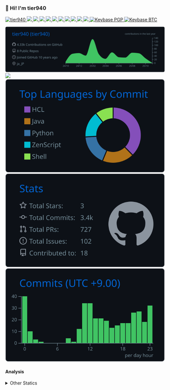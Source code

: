 ### 👋 Hi! I'm tier940

<p align="left"> 
  <a href="https://github.com/tier940/tier940/">
    <img src="https://komarev.com/ghpvc/?username=tier940" alt="tier940" />
  </a>
  <a href="http://twitter.com/tier940">
    <img height="20" src="https://img.shields.io/twitter/follow/tier940?label=Twitter&logo=twitter&style=flat" />
  </a>
  <a href="https://github.com/tier940">
    <img height="20" src="https://img.shields.io/github/followers/tier940?label=follow&logo=github&style=flat" />
  </a>
  <a href="https://www.reddit.com/user/tier940">
    <img height="20" src="https://img.shields.io/reddit/user-karma/combined/tier940?label=Reddit&logo=reddit&style=flat" />
  </a>
  <a href="https://stackoverflow.com/users/17317833/tier940">
    <img height="20" src="https://img.shields.io/stackexchange/stackoverflow/r/17317833?label=StackOverflow&logo=stack-overflow&style=flat" />
  </a>
  <a href="https://zenn.dev/tier940">
    <img height="20" src="https://zenn.badge.nikaera.com/s/tier940/likes" />
  </a>
  <a href="https://zenn.dev/tier940">
    <img height="20" src="https://zenn.badge.nikaera.com/s/tier940/followers" />
  </a>
  <a href="https://zenn.dev/tier940">
    <img height="20" src="https://zenn.badge.nikaera.com/s/tier940/articles" />
  </a>
  <a href="http://qiita.com/tier940">
    <img height="20" src="https://qiita-badge.apiapi.app/s/tier940/posts.svg" />
  </a>
  <a href="http://qiita.com/tier940">
    <img height="20" src="https://qiita-badge.apiapi.app/s/tier940/contributions.svg" />
  </a>
  <a href="https://github.com/tier940/tier940/">
    <img height="20" src="https://github.com/tier940/tier940/actions/workflows/main.yml/badge.svg" />
  </a>
  <a href="https://keybase.io/tier940">
    <img alt="Keybase PGP" src="https://img.shields.io/keybase/pgp/tier940">
  </a>
  <a href="https://keybase.io/tier940">
    <img alt="Keybase BTC" src="https://img.shields.io/keybase/btc/tier940">
  </a>
</p>

[![](https://raw.githubusercontent.com/tier940/tier940/main/profile-summary-card-output/github_dark/0-profile-details.svg)](https://github.com/vn7n24fzkq/github-profile-summary-cards)
[![](https://raw.githubusercontent.com/tier940/tier940/main/profile-summary-card-output/github_dark/1-repos-per-language.svg)](https://github.com/vn7n24fzkq/github-profile-summary-cards) [![](https://raw.githubusercontent.com/tier940/tier940/main/profile-summary-card-output/github_dark/2-most-commit-language.svg)](https://github.com/vn7n24fzkq/github-profile-summary-cards)
[![](https://raw.githubusercontent.com/tier940/tier940/main/profile-summary-card-output/github_dark/3-stats.svg)](https://github.com/vn7n24fzkq/github-profile-summary-cards) [![](https://raw.githubusercontent.com/tier940/tier940/main/profile-summary-card-output/github_dark/4-productive-time.svg)](https://github.com/vn7n24fzkq/github-profile-summary-cards)


#### Analysis
<!-- <img height="150" src="https://github.com/tier940/tier940/blob/master/images/stat.svg" alt="Alternative Text"/> -->

<details>
  <summary>Other Statics</summary>
  <!--START_SECTION:waka-->
![Code Time](http://img.shields.io/badge/Code%20Time-2%2C547%20hrs%2041%20mins-blue)

**🐱 My GitHub Data** 

> 📦 8.0 kB Used in GitHub's Storage 
 > 
> 💼 Opted to Hire
 > 
> 📜 10 Public Repositories 
 > 
> 🔑 2 Private Repositories 
 > 
**I'm an Early 🐤** 

```text
🌞 Morning                137 commits         ████░░░░░░░░░░░░░░░░░░░░░   14.14 % 
🌆 Daytime                429 commits         ███████████░░░░░░░░░░░░░░   44.27 % 
🌃 Evening                346 commits         █████████░░░░░░░░░░░░░░░░   35.71 % 
🌙 Night                  57 commits          █░░░░░░░░░░░░░░░░░░░░░░░░   05.88 % 
```
📅 **I'm Most Productive on Saturday** 

```text
Monday                   111 commits         ███░░░░░░░░░░░░░░░░░░░░░░   11.46 % 
Tuesday                  173 commits         ████░░░░░░░░░░░░░░░░░░░░░   17.85 % 
Wednesday                124 commits         ███░░░░░░░░░░░░░░░░░░░░░░   12.80 % 
Thursday                 129 commits         ███░░░░░░░░░░░░░░░░░░░░░░   13.31 % 
Friday                   101 commits         ███░░░░░░░░░░░░░░░░░░░░░░   10.42 % 
Saturday                 201 commits         █████░░░░░░░░░░░░░░░░░░░░   20.74 % 
Sunday                   130 commits         ███░░░░░░░░░░░░░░░░░░░░░░   13.42 % 
```


📊 **This Week I Spent My Time On** 

```text
🕑︎ Time Zone: Asia/Tokyo

💬 Programming Languages: 
Other                    9 hrs 6 mins        █████████████████░░░░░░░░   66.82 % 
Markdown                 1 hr 23 mins        ███░░░░░░░░░░░░░░░░░░░░░░   10.16 % 
Java                     1 hr 9 mins         ██░░░░░░░░░░░░░░░░░░░░░░░   08.45 % 
INI                      57 mins             ██░░░░░░░░░░░░░░░░░░░░░░░   07.09 % 
JSON                     35 mins             █░░░░░░░░░░░░░░░░░░░░░░░░   04.36 % 

🔥 Editors: 
VS Code                  13 hrs 37 mins      █████████████████████████   100.00 % 

💻 Operating System: 
Windows                  13 hrs 37 mins      █████████████████████████   100.00 % 
```

**I Mostly Code in PHP** 

```text
Java                     2 repos             █████░░░░░░░░░░░░░░░░░░░░   20.00 % 
ZenScript                1 repo              ██░░░░░░░░░░░░░░░░░░░░░░░   10.00 % 
HTML                     1 repo              ██░░░░░░░░░░░░░░░░░░░░░░░   10.00 % 
Python                   1 repo              ██░░░░░░░░░░░░░░░░░░░░░░░   10.00 % 
Shell                    1 repo              ██░░░░░░░░░░░░░░░░░░░░░░░   10.00 % 
```



**Timeline**

![Lines of Code chart](https://raw.githubusercontent.com/tier940/tier940/main/assets/bar_graph.png)


 Last Updated on 07/03/2023 00:49:40 UTC
<!--END_SECTION:waka-->
</details>
